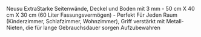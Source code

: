 Neusu ExtraStarke Seitenwände, Deckel und Boden mit 3 mm - 50 cm X 40 cm X 30 cm (60 Liter Fassungsvermögen) - Perfekt Für Jeden Raum (Kinderzimmer, Schlafzimmer, Wohnzimmer), Griff verstärkt mit Metall-Nieten, die für lange Gebrauchsdauer sorgen Aufzubewahren

